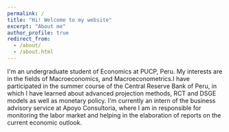 ```yaml
---
permalink: /
title: "Hi! Welcome to my website"
excerpt: "About me"
author_profile: true
redirect_from: 
  - /about/
  - /about.html
---
```


I'm an undergraduate student of Economics at PUCP, Peru. My interests are in the fields of Macroeconomics, and Macroeconometrics.I have participated in the summer course of the Central Reserve Bank of Peru, in which I have learned about advanced projection methods, RCT and DSGE models as well as monetary policy. I'm currently an intern of the business advisory service at Apoyo Consultoria, where I am in responsible for monitoring the labor market and helping in the elaboration of reports on the current economic outlook.